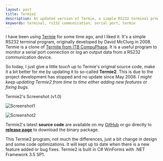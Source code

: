 ```yaml
---
layout: post
title: Termie2
description: An updated version of Termie, a simple RS232 terminal program.
keywords: terminal, rs232 communication, serial port, termie
---
```


I have been using [Termie](http://termie.sourceforge.net/) for some time ago, and I liked it. It's a simple RS232 terminal program, originally developed by David McClurg in 2008. Termie is a clone of [Termite from ITB CompuPhase](http://www.compuphase.com/software_termite.htm). It is a useful program to monitor a serial port connection or log an output data from a RS232 communication device.

So today, I just give a little _touch up_ to Termie's original source code, make it a bit better for me by updating it to so-called **Termie2**. This is due to the project development has stopped and no update since May 2008. _I might keep updating Termie2 from time to time either adding new features or fixing bugs._

Termie2's Screenshot (v1.0)

![Screenshot1](http://i.imgur.com/WKP3PBr.png)

![Screenshot2](http://i.imgur.com/3M6qfHr.png)

Termie2's latest **source code** are available on my [GitHub](https://github.com/heiswayi/Termie2) or go directly to [**release page**](https://github.com/heiswayi/Termie2/releases) to download the binary package.

This Termie2 program, not much the differences, just a bit change in design and some code optimizations. It will kept up to date when there is a new feature added or bug fixes. Termie2 is built in C# WinForms with .NET Framework 3.5 SP1.
